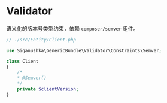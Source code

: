 # Validator

语义化的版本号类型约束，依赖 `composer/semver` 组件。

```php
// ./src/Entity/Client.php

use Siganushka\GenericBundle\Validator\Constraints\Semver;

class Client
{
    /*
    * @Semver()
    */
    private $clientVersion;
}
```
